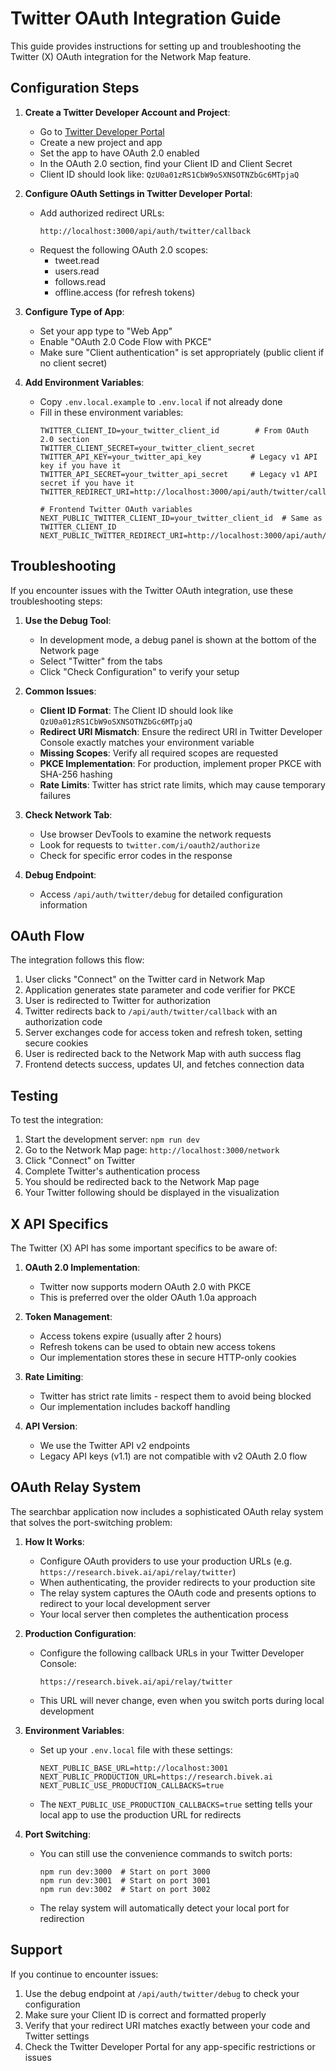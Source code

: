 # Twitter OAuth Integration Guide

This guide provides instructions for setting up and troubleshooting the Twitter (X) OAuth integration for the Network Map feature.

## Configuration Steps

1. **Create a Twitter Developer Account and Project**:
   - Go to [Twitter Developer Portal](https://developer.twitter.com/en/portal/dashboard)
   - Create a new project and app
   - Set the app to have OAuth 2.0 enabled
   - In the OAuth 2.0 section, find your Client ID and Client Secret
   - Client ID should look like: `QzU0a01zRS1CbW9oSXNSOTNZbGc6MTpjaQ`

2. **Configure OAuth Settings in Twitter Developer Portal**:
   - Add authorized redirect URLs:
     ```
     http://localhost:3000/api/auth/twitter/callback
     ```
   - Request the following OAuth 2.0 scopes:
     - tweet.read
     - users.read
     - follows.read
     - offline.access (for refresh tokens)

3. **Configure Type of App**:
   - Set your app type to "Web App" 
   - Enable "OAuth 2.0 Code Flow with PKCE"
   - Make sure "Client authentication" is set appropriately (public client if no client secret)

4. **Add Environment Variables**:
   - Copy `.env.local.example` to `.env.local` if not already done
   - Fill in these environment variables:
     ```
     TWITTER_CLIENT_ID=your_twitter_client_id        # From OAuth 2.0 section
     TWITTER_CLIENT_SECRET=your_twitter_client_secret
     TWITTER_API_KEY=your_twitter_api_key           # Legacy v1 API key if you have it
     TWITTER_API_SECRET=your_twitter_api_secret     # Legacy v1 API secret if you have it
     TWITTER_REDIRECT_URI=http://localhost:3000/api/auth/twitter/callback
     
     # Frontend Twitter OAuth variables
     NEXT_PUBLIC_TWITTER_CLIENT_ID=your_twitter_client_id  # Same as TWITTER_CLIENT_ID
     NEXT_PUBLIC_TWITTER_REDIRECT_URI=http://localhost:3000/api/auth/twitter/callback
     ```

## Troubleshooting

If you encounter issues with the Twitter OAuth integration, use these troubleshooting steps:

1. **Use the Debug Tool**:
   - In development mode, a debug panel is shown at the bottom of the Network page
   - Select "Twitter" from the tabs
   - Click "Check Configuration" to verify your setup

2. **Common Issues**:
   - **Client ID Format**: The Client ID should look like `QzU0a01zRS1CbW9oSXNSOTNZbGc6MTpjaQ`
   - **Redirect URI Mismatch**: Ensure the redirect URI in Twitter Developer Console exactly matches your environment variable
   - **Missing Scopes**: Verify all required scopes are requested
   - **PKCE Implementation**: For production, implement proper PKCE with SHA-256 hashing 
   - **Rate Limits**: Twitter has strict rate limits, which may cause temporary failures

3. **Check Network Tab**:
   - Use browser DevTools to examine the network requests
   - Look for requests to `twitter.com/i/oauth2/authorize`
   - Check for specific error codes in the response

4. **Debug Endpoint**:
   - Access `/api/auth/twitter/debug` for detailed configuration information

## OAuth Flow

The integration follows this flow:

1. User clicks "Connect" on the Twitter card in Network Map
2. Application generates state parameter and code verifier for PKCE
3. User is redirected to Twitter for authorization
4. Twitter redirects back to `/api/auth/twitter/callback` with an authorization code
5. Server exchanges code for access token and refresh token, setting secure cookies
6. User is redirected back to the Network Map with auth success flag
7. Frontend detects success, updates UI, and fetches connection data

## Testing

To test the integration:

1. Start the development server: `npm run dev`
2. Go to the Network Map page: `http://localhost:3000/network`
3. Click "Connect" on Twitter
4. Complete Twitter's authentication process
5. You should be redirected back to the Network Map page
6. Your Twitter following should be displayed in the visualization

## X API Specifics

The Twitter (X) API has some important specifics to be aware of:

1. **OAuth 2.0 Implementation**:
   - Twitter now supports modern OAuth 2.0 with PKCE
   - This is preferred over the older OAuth 1.0a approach

2. **Token Management**:
   - Access tokens expire (usually after 2 hours)
   - Refresh tokens can be used to obtain new access tokens
   - Our implementation stores these in secure HTTP-only cookies

3. **Rate Limiting**:
   - Twitter has strict rate limits - respect them to avoid being blocked
   - Our implementation includes backoff handling

4. **API Version**:
   - We use the Twitter API v2 endpoints
   - Legacy API keys (v1.1) are not compatible with v2 OAuth 2.0 flow

## OAuth Relay System

The searchbar application now includes a sophisticated OAuth relay system that solves the port-switching problem:

1. **How It Works**:
   - Configure OAuth providers to use your production URLs (e.g. `https://research.bivek.ai/api/relay/twitter`)
   - When authenticating, the provider redirects to your production site
   - The relay system captures the OAuth code and presents options to redirect to your local development server
   - Your local server then completes the authentication process

2. **Production Configuration**:
   - Configure the following callback URLs in your Twitter Developer Console:
     ```
     https://research.bivek.ai/api/relay/twitter
     ```
   - This URL will never change, even when you switch ports during local development

3. **Environment Variables**:
   - Set up your `.env.local` file with these settings:
     ```
     NEXT_PUBLIC_BASE_URL=http://localhost:3001
     NEXT_PUBLIC_PRODUCTION_URL=https://research.bivek.ai
     NEXT_PUBLIC_USE_PRODUCTION_CALLBACKS=true
     ```
   - The `NEXT_PUBLIC_USE_PRODUCTION_CALLBACKS=true` setting tells your local app to use the production URL for redirects

4. **Port Switching**:
   - You can still use the convenience commands to switch ports:
     ```
     npm run dev:3000  # Start on port 3000
     npm run dev:3001  # Start on port 3001
     npm run dev:3002  # Start on port 3002
     ```
   - The relay system will automatically detect your local port for redirection

## Support

If you continue to encounter issues:

1. Use the debug endpoint at `/api/auth/twitter/debug` to check your configuration
2. Make sure your Client ID is correct and formatted properly
3. Verify that your redirect URI matches exactly between your code and Twitter settings
4. Check the Twitter Developer Portal for any app-specific restrictions or issues
